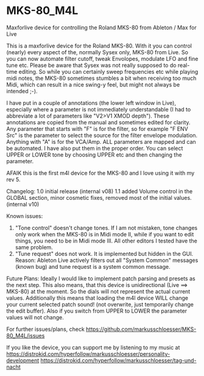 # MKS-80_M4L
Maxforlive device for controlling the Roland MKS-80 from Ableton / Max for Live

This is a maxforlive device for the Roland MKS-80. With it you can control (nearly) every aspect of the, normally Sysex only, MKS-80 from Live.
So you can now automate filter cutoff, tweak Envolopes, modulate LFO and fine tune etc.
Please be aware that Sysex was not really supposed to do real-time editing. So while you can certainly sweep frequencies etc while playing midi notes, the MKS-80 sometimes stumbles a bit when receiving too much Midi, which can result in a nice swing-y feel, but might not always be intended ;-).

I have put in a couple of annotations (the lower left window in Live), especially where a parameter is not immediately understandable (I had to abbreviate a lot of parameters like "V2>V1 XMOD depth"). These annotations are copied from the manual and sometimes edited for clarity.
Any parameter that starts with "F" is for the filter, so for example "F ENV Src" is the parameter to select the source for the filter envelope modulation. Anything with "A" is for the VCA/Amp.
ALL parameters are mapped and can be automated. I have also put them in the proper order.
You can select UPPER or LOWER tone by choosing UPPER etc and then changing the parameter.

AFAIK this is the first m4l device for the MKS-80 and I love using it with my rev 5.

Changelog:
1.0 initial release (internal v08)
1.1 added Volume control in the GLOBAL section, minor cosmetic fixes, removed most of the initial values. (internal v10)

Known issues:
1. "Tone control" doesn't change tones. If I am not mistaken, tone changes only work when the MKS-80 is in Midi mode II, while if you want to edit things, you need to be in Midi mode III. All other editors I tested have the same problem.
2. "Tune request" does not work. It is implemented but hidden in the GUI. Reason: Ableton Live actively filters out all "System Common" messages (known bug) and tune request is a system common message.

Future Plans:
Ideally I would like to implement patch parsing and presets as the next step.
This also means, that this device is unidirectional (Live ==> MKS-80) at the moment. So the dials will not represent the actual current values. Additionally this means that loading the m4l device WILL change your current selected patch sound! (not overwrite, just temporarily change the edit buffer). Also if you switch from UPPER to LOWER the parameter values will not change.

For further issues/plans, check https://github.com/markusschloesser/MKS-80_M4L/issues 


If you like the device, you can support me by listening to my music at
https://distrokid.com/hyperfollow/markusschloesser/personality-development
https://distrokid.com/hyperfollow/markusschloesser/tag-und-nacht
